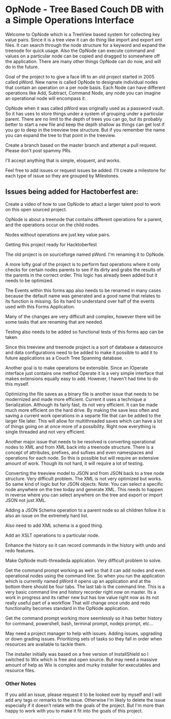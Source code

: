 # OpNode - Tree Based Couch DB with a Simple Operations Interface
Welcome to OpNode which is a TreeView based system for collecting key value pairs.  Since it is a tree view it can do thing like import and export xml files.  It can search through the node structure for a keyword and expand the treenode for quick usage.   Also the OpNode can execute command and values on a particular node can be copied and dragged to somewhere off the application.   There are many other things OpNode can do now, and will do in the future.   

Goal of the project to to give a face lift to an old project started in 2005 called pWord.  New name is called OpNode to designate individual nodes that contain an operation on a per node basis.  Each Node can have different operations like Add, Subtract, Command Node, any node you can imagine an operational node will encompass it.

OpNode when it was called pWord was originally used as a password vault. So it has uses to store things under a system of grouping under a particular parent.  There are no limit to the depth of trees you can go, but its probably better to start a new file and keep the depth shallow as things can get lost if you go to deep in the treeview tree structure.  But if you remember the name you can expand the tree to that point in the treeview.

Create a branch based on the master branch and attempt a pull request.   Please don't post spammy PRs.  

I'll accept anything that is simple, eloquent, and works.

Feel free to add issues or request issues be added.   I'll create a milestone for each type of issue so they are grouped by Milestones.

## Issues being added for Hactoberfest are:

Create a video of how to use OpNode to attact a larger talent pool to work on this open sourced project.

OpNode is about a treenode that contains different operations for a parent, and the operations occur on the child nodes.

Nodes without operations are just key value pairs.

Getting this project ready for Hacktoberfest

The old project is on sourceforge named pWord.  I'm renaming it to OpNode.

A more lofty goal of the project is to perform fast operations where it only checks for certain nodes parents to see if its dirty and grabs the results of the parents in the correct order.  This logic has already been added but it needs to be optimized.

The Events within this forms app also needs to be renamed in many cases because the default name was generated and a good name that relates to its function is missing.  So its hard to understand over half of the events used with this Forms Application.

Many of the changes are very difficult and complex, however there will be some tasks that are renaming that are needed.

Testing also needs to be added so functional tests of this forms app can be taken.

Since this treeview and treenode project is a sort of database a datasource and data configurations need to be added to make it possible to add it to future applications as a Couch Tree Spanning database.

Another goal is to make operations be extensible.  Since an IOperate interface just contains one method Operate it is a very simple interface that makes extensions equally easy to add.  However, I haven't had time to do this myself.

Optimizing the file saves as a binary file is another issue that needs to be modernized and made more efficient.  Current it uses a technique a Serialization.  Although its fairly fast, its not very efficient.  It can be made much more efficient on the hard drive.  By making the save less often and saving a current work operations in a separte file that can be added to the larger file later.  This will allow for multithreaded saves which can have a lot of things going on at once more of a possibility.  Right now everything is single threaded and not very efficient.

Another major issue that needs to be resolved is converting operational nodes to XML and from XML back into a treenode structure.  There is a concept of attributes, prefixes, and sufixes and even namespaces and operations for each node.  So this is possible but will require an extensive amount of work.  Though its not hard, it will require a lot of testing.

Converting the treeview model to JSON and from JSON back to a tree node structure. Very difficult problem.  The XML is not very optimized but works.  So same kind of logic but for JSON objects.  Note: You can select a specific node anywhere on the tree today and generate XML.  This needs to happen in reverse where you can select anywhere on the tree and export or import JSON not just XML.

Adding a JSON Schema operation to a parent node so all children follow it is also an issue on the extremely hard list.

Also need to add XML schema is a good thing.

Add an XSLT operations to a particular node.

Enhance the history so it can record commands in the history with undo and redo features.  

Make OpNode multi-threadeda application.  Very difficult problem to solve.

Get the command prompt working as well so that it can add nodes and even operational nodes using the command line.  So when you run the application which is currently named pWord it opens up an application and at the bottom there should be four tabs.  The last tab is the command line.  This is a very basic command line and history recorder right now on master.  Its a work in progress and its rather new but has low value right now as its not really useful part of a workflow  That will change once undo and redo functionality becomes standard in the OpNode application.

Get the command prompt working more seemlessly so it has better history for command, powershell, bash, terminal prompt, nodejs prompt, etc...

May need a project manager to help with issues.  Adding issues, upgrading or down grading issues.  Prioritizing sets of tasks so they fall in order when resources are available to tackle them.

The installer initially was based on a free version of InstallShield so I switched to Wix which is free and open source.  But may need a massive amount of help as Wix is complex and murky installer for executables and resource files.

### Other Notes

If you add an issue, please request it to be looked over by myself and I will add any tags or remarks to the issue.  Otherwise I'm likely to delete the issue especially if  it doesn't relate with the goals of the project.  But I'm more than happy to work with you to make it fit into the goals of this project.
